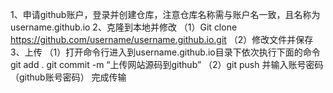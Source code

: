 1、申请github账户，登录并创建仓库，注意仓库名称需与账户名一致，且名称为username.github.io
2、克隆到本地并修改
（1）Git clone https://github.com/username/username.github.io.git 
（2）修改文件并保存
3、上传
（1）打开命令行进入到username.github.io目录下依次执行下面的命令 
git add . 
git commit -m “上传网站源码到github”
（2）git push 并输入账号密码（github账号密码） 完成传输
